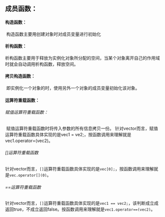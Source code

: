 ## 成员函数：

#### 	构造函数：

​		构造函数主要用创建对象时对成员变量进行初始化

#### 	析构函数：

​		析构函数主要用于释放为实例化对象所分配的空间，当某个对象离开自己的作用域时就会自动调用析构函数，释放空间。

#### 	拷贝构造函数：

​		即实例化一个对象的时，使用另外一个对象的成员变量初始化该对象。

#### 	运算符重载函数：

###### 		赋值运算符重载函数：

​			赋值运算符重载函数时将传入参数的所有信息拷贝一份。
​			针对vector而言，赋值运算符重载函数具体实现的是vec1 = ve2;，按函数调用来理解就是			vec1.operator=(vec2)。

###### 		[]运算符重载函数

​			针对vector而言，`[]`运算符重载函数具体实现的是`vec[0];`，按函数调用来理解就是`vec.operator[](0)`。

###### 		==运算符重载函数

​			针对vector而言，`[]`运算符重载函数具体实现的是`vec1 == vec2;`，该判断成立成返回true，不成立返回false。按函数调用来理解就是`vec1.operator==(vec2)`。

